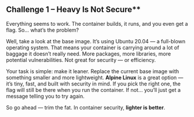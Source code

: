 ## Challenge 1 – Heavy Is Not Secure**

Everything seems to work. The container builds, it runs, and you even get a flag. So… what’s the problem?

Well, take a look at the base image. It’s using Ubuntu 20.04 — a full-blown operating system. That means your container is carrying around a lot of baggage it doesn’t really need. More packages, more libraries, more potential vulnerabilities. Not great for security — or efficiency.

Your task is simple: make it leaner. Replace the current base image with something smaller and more lightweight. **Alpine Linux** is a great option — it’s tiny, fast, and built with security in mind. If you pick the right one, the flag will still be there when you run the container. If not… you’ll just get a message telling you to try again.

So go ahead — trim the fat. In container security, **lighter is better**.
